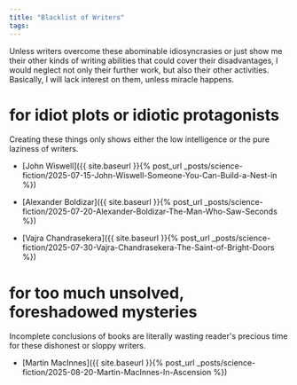 ```yaml
---
title: "Blacklist of Writers"
tags:
---
```


Unless writers overcome these abominable idiosyncrasies or just show me their other kinds of writing abilities that could cover their disadvantages, I would neglect not only their further work, but also their other activities. Basically, I will lack interest on them, unless miracle happens.

# for idiot plots or idiotic protagonists
Creating these things only shows either the low intelligence or the pure laziness of writers.

+ [John Wiswell]({{ site.baseurl }}{% post_url _posts/science-fiction/2025-07-15-John-Wiswell-Someone-You-Can-Build-a-Nest-in %})

+ [Alexander Boldizar]({{ site.baseurl }}{% post_url _posts/science-fiction/2025-07-20-Alexander-Boldizar-The-Man-Who-Saw-Seconds %})

+ [Vajra Chandrasekera]({{ site.baseurl }}{% post_url _posts/science-fiction/2025-07-30-Vajra-Chandrasekera-The-Saint-of-Bright-Doors %})

# for too much unsolved, foreshadowed mysteries
Incomplete conclusions of books are literally wasting reader's precious time for these dishonest or sloppy writers.
+ [Martin MacInnes]({{ site.baseurl }}{% post_url _posts/science-fiction/2025-08-20-Martin-MacInnes-In-Ascension %})

